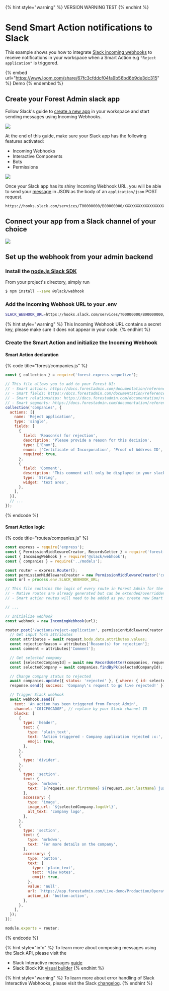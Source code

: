 {% hint style="warning" %}
VERSION WARNING TEST
{% endhint %}

# Send Smart Action notifications to Slack

This example shows you how to integrate [Slack incoming webhooks](https://api.slack.com/messaging/webhooks) to receive notifications in your workspace when a Smart Action e.g `"Reject application"` is triggered.

{% embed url="https://www.loom.com/share/67fc3cfddcf04fa9b56bd6b9de3dc315" %}
Demo
{% endembed %}

## Create your Forest Admin slack app

Follow Slack's guide to [create a new app](https://api.slack.com/messaging/webhooks) in your workspace and start sending messages using Incoming Webhooks.

![](<../../../.gitbook/assets/image (527).png>)

At the end of this guide, make sure your Slack app has the following features activated:&#x20;

* Incoming Webhooks
* Interactive Components
* Bots
* Permissions

![](<../../../.gitbook/assets/image (506).png>)

Once your Slack app has its shiny Incoming Webhook URL, you will be able to send your [message](https://api.slack.com/messages) in JSON as the body of an `application/json` POST request.

```
https://hooks.slack.com/services/T00000000/B00000000/XXXXXXXXXXXXXXXXXXXXXXXX
```

## Connect your app from a Slack channel of your choice

![](<../../../.gitbook/assets/image (485).png>)

## Set up the webhook from your admin backend

### Install the [node.js Slack SDK](https://slack.dev/node-slack-sdk)

From your project's directory, simply run&#x20;

```bash
$ npm install --save @slack/webhook
```

### Add the Incoming Webhook URL to your .env

```bash
SLACK_WEBHOOK_URL=https://hooks.slack.com/services/T00000000/B00000000/XXXXXXXXXXXXXXXXXXXXXXXX
```

{% hint style="warning" %}
This Incoming Webhook URL contains a secret key, please make sure it does not appear in your code.
{% endhint %}

### Create the Smart Action and initialize the Incoming Webhook

#### Smart Action declaration

{% code title="forest/companies.js" %}
```javascript
const { collection } = require('forest-express-sequelize');

// This file allows you to add to your Forest UI:
// - Smart actions: https://docs.forestadmin.com/documentation/reference-guide/actions/create-and-manage-smart-actions
// - Smart fields: https://docs.forestadmin.com/documentation/reference-guide/fields/create-and-manage-smart-fields
// - Smart relationships: https://docs.forestadmin.com/documentation/reference-guide/relationships/create-a-smart-relationship
// - Smart segments: https://docs.forestadmin.com/documentation/reference-guide/segments/smart-segments
collection('companies', {
  actions: [{
    name: 'Reject application',
    type: 'single',
    fields: [
      {
        field: 'Reason(s) for rejection',
        description: 'Please provide a reason for this decision',
        type: ['Enum'],
        enums: ['Certificate of Incorporation', 'Proof of Address ID', 'Bank Statement ID'],
        required: true,
      },
      {
        field: 'Comment',
        description: 'This comment will only be displayed in your slack workspace message',
        type: 'String',
        widget: 'text area',
      },
    ],
  }],
  // ...
});

```
{% endcode %}

#### Smart Action logic

{% code title="routes/companies.js" %}
```javascript
const express = require('express');
const { PermissionMiddlewareCreator, RecordsGetter } = require('forest-express-sequelize');
const { IncomingWebhook } = require('@slack/webhook');
const { companies } = require('../models');

const router = express.Router();
const permissionMiddlewareCreator = new PermissionMiddlewareCreator('companies');
const url = process.env.SLACK_WEBHOOK_URL;

// This file contains the logic of every route in Forest Admin for the collection companies:
// - Native routes are already generated but can be extended/overridden - Learn how to extend a route here: https://docs.forestadmin.com/documentation/v/v6/reference-guide/routes/extend-a-route
// - Smart action routes will need to be added as you create new Smart Actions - Learn how to create a Smart Action here: https://docs.forestadmin.com/documentation/v/v6/reference-guide/actions/create-and-manage-smart-actions

// ...

// Initialize webhook
const webhook = new IncomingWebhook(url);

router.post('/actions/reject-application', permissionMiddlewareCreator.smartAction(), async (request, response) => {
  // Get input form attributes
  const attributes = await request.body.data.attributes.values;
  const rejectionReason = attributes['Reason(s) for rejection'];
  const comment = attributes['Comment'];

  // Get selected company
  const [selectedCompanyId] = await new RecordsGetter(companies, request.user, request.query).getIdsFromRequest(request);
  const selectedCompany = await companies.findByPk(selectedCompanyId);

  // Change company status to rejected
  await companies.update({ status: 'rejected' }, { where: { id: selectedCompanyId } })
  response.send({ success: 'Company\'s request to go live rejected!' });

  // Trigger Slack webhook
  await webhook.send({
    text: 'An action has been triggered from Forest Admin',
    channel: 'C01CFGCADGF', // replace by your Slack channel ID
    blocks: [
      {
        type: 'header',
        text: {
          type: 'plain_text',
          text: 'Action triggered - Company application rejected :x:',
          emoji: true,
        },
      },
      {
        type: 'divider',
      },
      {
        type: 'section',
        text: {
          type: 'mrkdwn',
          text: `${request.user.firstName} ${request.user.lastName} just rejected <https://app.forestadmin.com/Live-demo/Production/Operations/data/companies/index/record/companies/${selectedCompanyId}/summary|${selectedCompany.name}>'s request to go live!\n\n • *Reason for rejection:* ${rejectionReason[0]}\n • *Comment:* ${comment}`,
        },
        accessory: {
          type: 'image',
          image_url: `${selectedCompany.logoUrl}`,
          alt_text: 'company logo',
        },
      },
      {
        type: 'section',
        text: {
          type: 'mrkdwn',
          text: 'For more details on the company',
        },
        accessory: {
          type: 'button',
          text: {
            type: 'plain_text',
            text: 'View Notes',
            emoji: true,
          },
          value: 'null',
          url: `https://app.forestadmin.com/Live-demo/Production/Operations/data/companies/index/record/companies/${selectedCompanyId}/collaboration`,
          action_id: 'button-action',
        },
      },
    ],
  });
});

module.exports = router;

```
{% endcode %}

{% hint style="info" %}
To learn more about composing messages using the Slack API, please visit the

* Slack Interactive messages [guide](https://api.slack.com/messaging/interactivity)
* Slack Block Kit [visual builder](https://api.slack.com/tools/block-kit-builder)
{% endhint %}

{% hint style="warning" %}
To learn more about error handling of Slack Interactive Webhooks, please visit the Slack [changelog](https://api.slack.com/changelog/2016-05-17-changes-to-errors-for-incoming-webhooks).
{% endhint %}
